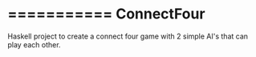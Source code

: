 ===========
ConnectFour
===========

Haskell project to create a connect four game with 2 simple AI's that can play each other. 
